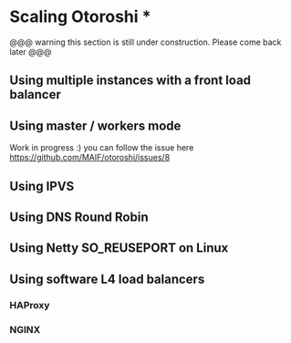 # Scaling Otoroshi *

@@@ warning
this section is still under construction. Please come back later
@@@

## Using multiple instances with a front load balancer

## Using master / workers mode

Work in progress :) you can follow the issue here https://github.com/MAIF/otoroshi/issues/8

## Using IPVS

## Using DNS Round Robin

## Using Netty SO_REUSEPORT on Linux

## Using software L4 load balancers

### HAProxy

### NGINX
